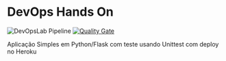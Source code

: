 # DevOps Hands On
![DevOpsLab Pipeline](https://github.com/leomascara/devopslab-7aso/actions/workflows/pipeline/badge.svg)
[![Quality Gate](https://sonarcloud.io/api/project_badges/measure?project=leomascara_devopslab-7aso&metric=alert_status)](https://sonarcloud.io/summary/new_code?id=leomascara_devopslab-7aso)

Aplicação Simples em Python/Flask com teste usando Unittest com deploy no Heroku